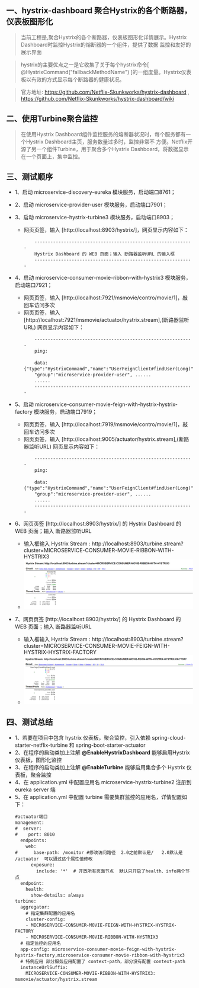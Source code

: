 ## 一、hystrix-dashboard 聚合Hystrix的各个断路器，仪表板图形化

> 当前工程是,聚合Hystrix的各个断路器，仪表板图形化详情展示。Hystrix Dashboard时监控Hystrix的熔断器的一个组件，提供了数据
监控和友好的展示界面

> hystrix的主要优点之一是它收集了关于每个hystrix命令[ @HystrixCommand("fallbackMethodName") ]的一组度量。Hystrix仪表
板以有效的方式显示每个断路器的健康状况。

>官方地址: https://github.com/Netflix-Skunkworks/hystrix-dashboard , https://github.com/Netflix-Skunkworks/hystrix-dashboard/wiki

						
## 二、使用Turbine聚合监控
> 在使用Hystrix Dashboard组件监控服务的熔断器状况时，每个服务都有一个Hystrix Dashboard主页，服务数量过多时，监控非常不
方便。Netflix开源了另一个组件Turbine，用于聚合多个Hystrix Dashboard，将数据显示在一个页面上，集中监控。

## 三、测试顺序
* 1、启动  microservice-discovery-eureka 模块服务，启动端口8761；
* 2、启动  microservice-provider-user 模块服务，启动端口7901；
* 3、启动  microservice-hystrix-turbine3 模块服务，启动端口8903；
    + 网页页签，输入 [http://localhost:8903/hystrix/]，网页显示内容如下：
        ```
            ------------------------------------------------------------
            Hystrix Dashboard 的 WEB 页面；输入 断路器监听URL 的输入框
            ------------------------------------------------------------
        ```
* 4、启动  microservice-consumer-movie-ribbon-with-hystrix3 模块服务，启动端口7921；
	+ 网页页签，输入 [http://localhost:7921/msmovie/contro/movie/1]，敲回车访问多次
	+ 网页页签，输入 [http://localhost:7921/msmovie/actuator/hystrix.stream],(断路器监听URL) 网页显示内容如下：
        ```
            ------------------------------------------------------------
            ping: 
            
            data: {"type":"HystrixCommand","name":"UserFeignClient#findUser(Long)",
            "group":"microservice-provider-user", ......
            ......
            ------------------------------------------------------------
        ```
* 5、启动  microservice-consumer-movie-feign-with-hystrix-hystrix-factory 模块服务，启动端口7919；
	+ 网页页签，输入 [http://localhost:7919/msmovie/contro/movie/1]，敲回车访问多次
	+ 网页页签，输入 [http://localhost:9005/actuator/hystrix.stream],(断路器监听URL) 网页显示内容如下：
        ```
            ------------------------------------------------------------
            ping: 
            
            data: {"type":"HystrixCommand","name":"UserFeignClient#findUser(Long)",
            "group":"microservice-provider-user", ......
            ......
            ------------------------------------------------------------
        ```
* 6、网页页签 [http://localhost:8903/hystrix/] 的 Hystrix Dashboard 的 WEB 页面；输入 断路器监听URL
	+ 输入框输入 Hystrix Stream : http://localhost:8903/turbine.stream?cluster=MICROSERVICE-CONSUMER-MOVIE-RIBBON-WITH-HYSTRIX3
	+ ![tuibine2.png](./docs/tuibine2.png) 
	
* 7、网页页签 [http://localhost:8903/hystrix/] 的 Hystrix Dashboard 的 WEB 页面；输入 断路器监听URL
	+ 输入框输入 Hystrix Stream : http://localhost:8903/turbine.stream?cluster=MICROSERVICE-CONSUMER-MOVIE-FEIGN-WITH-HYSTRIX-HYSTRIX-FACTORY
	+ ![tuibine1.png](./docs/tuibine1.png) 
	
## 四、测试总结
* 1、若要在项目中包含 hystrix 仪表板，聚合监控，引入依赖 
spring-cloud-starter-netflix-turbine 和 spring-boot-starter-actuator
* 2、在程序的启动类加上注解 **@EnableHystrixDashboard** 能够启用Hystrix仪表板，图形化监控
* 3、在程序的启动类加上注解 **@EnableTurbine** 能够启用集合多个 Hystrix 仪表板，聚合监控
* 4、在 application.yml 中配置应用名 microservice-hystrix-turbine2 注册到 eureka server 端
* 5、在 application.yml 中配置 turbine 需要集群监控的应用名，详情配置如下：
    ```
    #actuator端口
    management:
    #  server:
    #    port: 8010
      endpoints:
        web:
    #      base-path: /monitor #修改访问路径  2.0之前默认是/   2.0默认是 /actuator  可以通过这个属性值修改
          exposure:
            include: '*'  # 开放所有页面节点  默认只开启了health、info两个节点
      endpoint:
        health:
          show-details: always
    turbine:
      aggregator:
        # 指定集群配置的应用名
        cluster-config:
        - MICROSERVICE-CONSUMER-MOVIE-FEIGN-WITH-HYSTRIX-HYSTRIX-FACTORY
        - MICROSERVICE-CONSUMER-MOVIE-RIBBON-WITH-HYSTRIX3
      # 指定监控的应用名
      app-config: microservice-consumer-movie-feign-with-hystrix-hystrix-factory,microservice-consumer-movie-ribbon-with-hystrix3
      # 特例应用 部分服务应用配置了 context-path，部分没有配置 context-path
      instanceUrlSuffix:
        MICROSERVICE-CONSUMER-MOVIE-RIBBON-WITH-HYSTRIX3: msmovie/actuator/hystrix.stream
    ```  